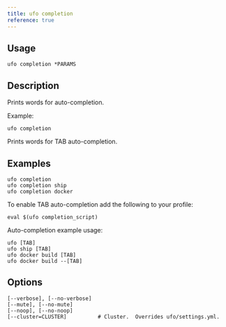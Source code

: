 ```yaml
---
title: ufo completion
reference: true
---
```


## Usage

    ufo completion *PARAMS

## Description

Prints words for auto-completion.

Example:

    ufo completion

Prints words for TAB auto-completion.

## Examples

    ufo completion
    ufo completion ship
    ufo completion docker

To enable TAB auto-completion add the following to your profile:

    eval $(ufo completion_script)

Auto-completion example usage:

    ufo [TAB]
    ufo ship [TAB]
    ufo docker build [TAB]
    ufo docker build --[TAB]


## Options

```
[--verbose], [--no-verbose]  
[--mute], [--no-mute]        
[--noop], [--no-noop]        
[--cluster=CLUSTER]          # Cluster.  Overrides ufo/settings.yml.
```

